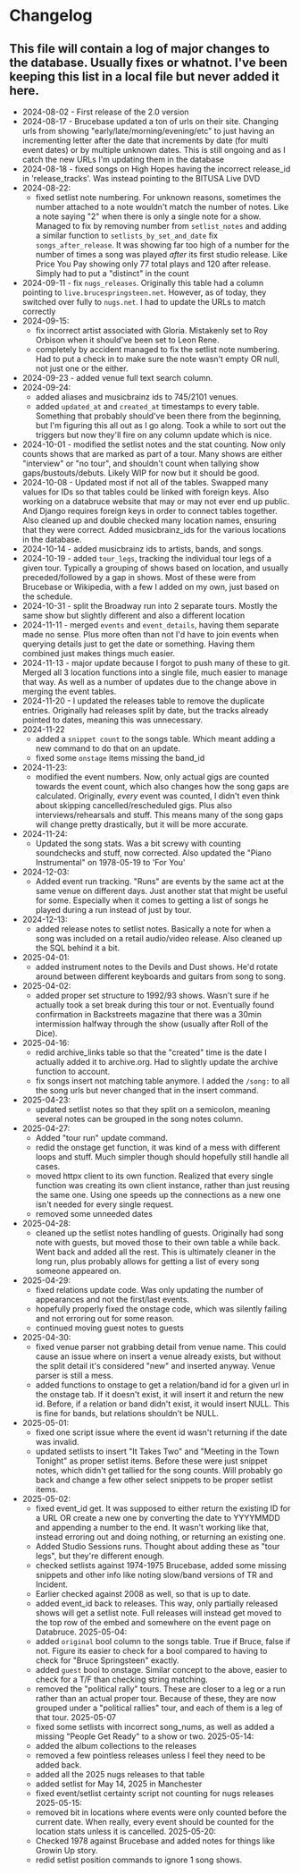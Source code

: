 # Changelog

## This file will contain a log of major changes to the database. Usually fixes or whatnot. I've been keeping this list in a local file but never added it here.

- 2024-08-02 - First release of the 2.0 version
- 2024-08-17 - Brucebase updated a ton of urls on their site. Changing urls from showing "early/late/morning/evening/etc" to just having an incrementing letter after the date that increments by date (for multi event dates) or by multiple unknown dates. This is still ongoing and as I catch the new URLs I'm updating them in the database
- 2024-08-18 - fixed songs on High Hopes having the incorrect release_id in 'release_tracks'. Was instead pointing to the BITUSA Live DVD
- 2024-08-22:
  - fixed setlist note numbering. For unknown reasons, sometimes the number attached to a note wouldn't match the number of notes. Like a note saying "2" when there is only a single note for a show. Managed to fix by removing number from `setlist_notes` and adding a similar function to `setlists_by_set_and_date`
    fix `songs_after_release`. It was showing far too high of a number for the number of times a song was played _after_ its first studio release. Like Price You Pay showing only 77 total plays and 120 after release. Simply had to put a "distinct" in the count
- 2024-09-11 - fix `nugs_releases`. Originally this table had a column pointing to `live.brucespringsteen.net`. However, as of today, they switched over fully to `nugs.net`. I had to update the URLs to match correctly
- 2024-09-15:
  - fix incorrect artist associated with Gloria. Mistakenly set to Roy Orbison when it should've been set to Leon Rene.
  - completely by accident managed to fix the setlist note numbering. Had to put a check in to make sure the note wasn't empty OR null, not just one or the either.
- 2024-09-23 - added venue full text search column.
- 2024-09-24:
  - added aliases and musicbrainz ids to 745/2101 venues.
  - added `updated_at` and `created_at` timestamps to every table. Something that probably should've been there from the beginning, but I'm figuring this all out as I go along. Took a while to sort out the triggers but now they'll fire on any column update which is nice.
- 2024-10-01 - modified the setlist notes and the stat counting. Now only counts shows that are marked as part of a tour. Many shows are either "interview" or "no tour", and shouldn't count when tallying show gaps/bustouts/debuts. Likely WIP for now but it should be good.
- 2024-10-08 - Updated most if not all of the tables. Swapped many values for IDs so that tables could be linked with foreign keys. Also working on a databruce website that may or may not ever end up public. And Django requires foreign keys in order to connect tables together. Also cleaned up and double checked many location names, ensuring that they were correct. Added musicbrainz_ids for the various locations in the database.
- 2024-10-14 - added musicbrainz ids to artists, bands, and songs.
- 2024-10-19 - added `tour_legs`, tracking the individual tour legs of a given tour. Typically a grouping of shows based on location, and usually preceded/followed by a gap in shows. Most of these were from Brucebase or Wikipedia, with a few I added on my own, just based on the schedule.
- 2024-10-31 - split the Broadway run into 2 separate tours. Mostly the same show but slightly different and also a different location
- 2024-11-11 - merged `events` and `event_details`, having them separate made no sense. Plus more often than not I'd have to join events when querying details just to get the date or something. Having them combined just makes things much easier.
- 2024-11-13 - major update because I forgot to push many of these to git. Merged all 3 location functions into a single file, much easier to manage that way. As well as a number of updates due to the change above in merging the event tables.
- 2024-11-20 - I updated the releases table to remove the duplicate entries. Originally had releases split by date, but the tracks already pointed to dates, meaning this was unnecessary.
- 2024-11-22
  - added a `snippet count` to the songs table. Which meant adding a new command to do that on an update.
  - fixed some `onstage` items missing the band_id
- 2024-11-23:
  - modified the event numbers. Now, only actual gigs are counted towards the event count, which also changes how the song gaps are calculated. Originally, _every_ event was counted, I didn't even think about skipping cancelled/rescheduled gigs. Plus also interviews/rehearsals and stuff. This means many of the song gaps will change pretty drastically, but it will be more accurate.
- 2024-11-24:
  - Updated the song stats. Was a bit screwy with counting soundchecks and stuff, now corrected. Also updated the "Piano Instrumental" on 1978-05-19 to 'For You'
- 2024-12-03:
  - Added event run tracking. "Runs" are events by the same act at the same venue on different days. Just another stat that might be useful for some. Especially when it comes to getting a list of songs he played during a run instead of just by tour.
- 2024-12-13:
  - added release notes to setlist notes. Basically a note for when a song was included on a retail audio/video release. Also cleaned up the SQL behind it a bit.
- 2025-04-01:
  - added instrument notes to the Devils and Dust shows. He'd rotate around between different keyboards and guitars from song to song.
- 2025-04-02:
  - added proper set structure to 1992/93 shows. Wasn't sure if he actually took a set break during this tour or not. Eventually found confirmation in Backstreets magazine that there was a 30min intermission halfway through the show (usually after Roll of the Dice).
- 2025-04-16:
  - redid archive_links table so that the "created" time is the date I actually added it to archive.org. Had to slightly update the archive function to account.
  - fix songs insert not matching table anymore. I added the `/song:` to all the song urls but never changed that in the insert command.
- 2025-04-23:
  - updated setlist notes so that they split on a semicolon, meaning several notes can be grouped in the song notes column.
- 2025-04-27:
  - Added "tour run" update command.
  - redid the onstage get function, it was kind of a mess with different loops and stuff. Much simpler though should hopefully still handle all cases.
  - moved httpx client to its own function. Realized that every single function was creating its own client instance, rather than just reusing the same one. Using one speeds up the connections as a new one isn't needed for every single request.
  - removed some unneeded dates
- 2025-04-28:
  - cleaned up the setlist notes handling of guests. Originally had song note with guests, but moved those to their own table a while back. Went back and added all the rest. This is ultimately cleaner in the long run, plus probably allows for getting a list of every song someone appeared on.
- 2025-04-29:
  - fixed relations update code. Was only updating the number of appearances and not the first/last events.
  - hopefully properly fixed the onstage code, which was silently failing and not erroring out for some reason.
  - continued moving guest notes to guests
- 2025-04-30:
  - fixed venue parser not grabbing detail from venue name. This could cause an issue where on insert a venue already exists, but without the split detail it's considered "new" and inserted anyway. Venue parser is still a mess.
  - added functions to onstage to get a relation/band id for a given url in the onstage tab. If it doesn't exist, it will insert it and return the new id. Before, if a relation or band didn't exist, it would insert NULL. This is fine for bands, but relations shouldn't be NULL.
- 2025-05-01:
  - fixed one script issue where the event id wasn't returning if the date was invalid.
  - updated setlists to insert "It Takes Two" and "Meeting in the Town Tonight" as proper setlist items. Before these were just snippet notes, which didn't get tallied for the song counts. Will probably go back and change a few other select snippets to be proper setlist items.
- 2025-05-02:
  - fixed event_id get. It was supposed to either return the existing ID for a URL OR create a new one by converting the date to YYYYMMDD and appending a number to the end. It wasn't working like that, instead erroring out and doing nothing, or returning an existing one.
  - Added Studio Sessions runs. Thought about adding these as "tour legs", but they're different enough.
  - checked setlists against 1974-1975 Brucebase, added some missing snippets and other info like noting slow/band versions of TR and Incident.
  - Earlier checked against 2008 as well, so that is up to date.
  - added event_id back to releases. This way, only partially released shows will get a setlist note. Full releases will instead get moved to the top row of the embed and somewhere on the event page on Databruce.
2025-05-04:
  - added `original` bool column to the songs table. True if Bruce, false if not. Figure its easier to check for a bool compared to having to check for "Bruce Springsteen" exactly.
  - added `guest` bool to onstage. Similar concept to the above, easier to check for a T/F than checking string matching.
  - removed the "political rally" tours. These are closer to a leg or a run rather than an actual proper tour. Because of these, they are now grouped under a "political rallies" tour, and each of them is a leg of that tour. 
2025-05-07
  - fixed some setlists with incorrect song_nums, as well as added a missing "People Get Ready" to a show or two.
2025-05-14:
  - added the album collections to the releases
  - removed a few pointless releases unless I feel they need to be added back.
  - added all the 2025 nugs releases to that table
  - added setlist for May 14, 2025 in Manchester
  - fixed event/setlist certainty script not counting for nugs releases
2025-05-15:
  - removed bit in locations where events were only counted before the current date. When really, every event should be counted for the location stats unless it is cancelled.
2025-05-20:
  - Checked 1978 against Brucebase and added notes for things like Growin Up story.
  - redid setlist position commands to ignore 1 song shows.